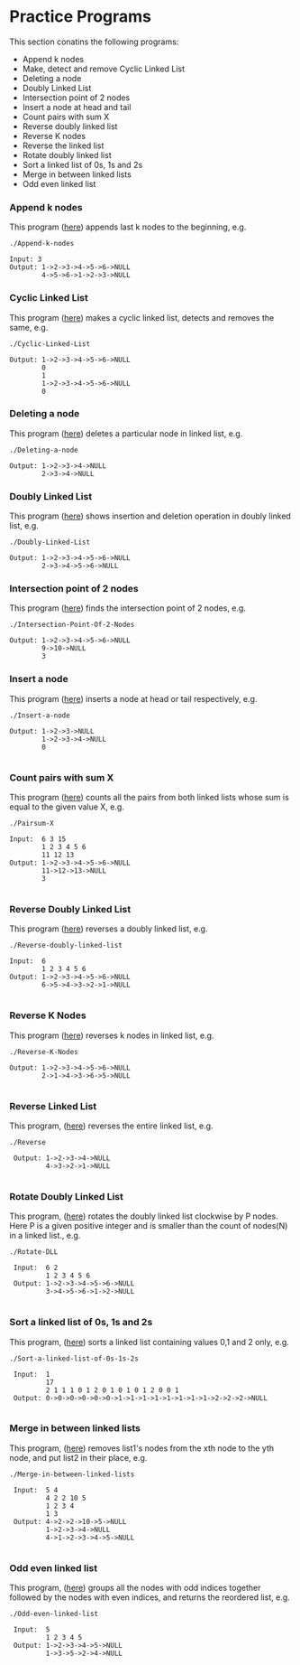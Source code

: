 # Practice Programs

This section conatins the following programs:

- Append k nodes
- Make, detect and remove Cyclic Linked List
- Deleting a node 
- Doubly Linked List
- Intersection point of 2 nodes
- Insert a node at head and tail
- Count pairs with sum X
- Reverse doubly linked list
- Reverse K nodes
- Reverse the linked list
- Rotate doubly linked list 
- Sort a linked list of 0s, 1s and 2s
- Merge in between linked lists
- Odd even linked list


### Append k nodes
This program ([here](AppendKNodes.cpp)) appends last k nodes to the beginning, e.g.

```
./Append-k-nodes

Input: 3
Output: 1->2->3->4->5->6->NULL
        4->5->6->1->2->3->NULL

```

### Cyclic Linked List

This program ([here](CyclicLinkedList.cpp)) makes a cyclic linked list, detects and removes the same, e.g.

```
./Cyclic-Linked-List

Output: 1->2->3->4->5->6->NULL
        0
        1
        1->2->3->4->5->6->NULL
        0

```

### Deleting a node

This program ([here](Deletion.cpp)) deletes a particular node in linked list, e.g.

```
./Deleting-a-node

Output: 1->2->3->4->NULL
        2->3->4->NULL

```

### Doubly Linked List

This program ([here](DoublyLinkedList.cpp)) shows insertion and deletion operation in doubly linked list, e.g.

```
./Doubly-Linked-List

Output: 1->2->3->4->5->6->NULL
        2->3->4->5->6->NULL

```

### Intersection point of 2 nodes

This program ([here](IntersectionPointOf2Nodes.cpp)) finds the intersection point of 2 nodes, e.g.

```
./Intersection-Point-Of-2-Nodes

Output: 1->2->3->4->5->6->NULL
        9->10->NULL
        3

```

### Insert a node 

This program ([here](LinkedList.cpp)) inserts a node at head or tail respectively, e.g.

```
./Insert-a-node

Output: 1->2->3->NULL
        1->2->3->4->NULL
        0
        
```

### Count pairs with sum X 

This program ([here](PairsumX.cpp)) counts all the pairs from both linked lists whose sum is equal to the given value X, e.g.

```
./Pairsum-X

Input:  6 3 15
        1 2 3 4 5 6
        11 12 13
Output: 1->2->3->4->5->6->NULL
        11->12->13->NULL
        3
        
```

### Reverse Doubly Linked List
 
 This program ([here](ReverseDLL.cpp)) reverses a doubly linked list, e.g.
 
 ```
 ./Reverse-doubly-linked-list
 
 Input:  6 
         1 2 3 4 5 6
 Output: 1->2->3->4->5->6->NULL
         6->5->4->3->2->1->NULL
        
 ```

 ### Reverse K Nodes
 
 This program ([here](ReverseKNodes.cpp)) reverses k nodes in linked list, e.g.
 
 ```
 ./Reverse-K-Nodes
 
 Output: 1->2->3->4->5->6->NULL
         2->1->4->3->6->5->NULL
        
 ```
 
 ### Reverse Linked List
 
 This program, ([here](Reverse_ll.cpp)) reverses the entire linked list, e.g.
 
 ```
 ./Reverse
 
  Output: 1->2->3->4->NULL
          4->3->2->1->NULL
          
 ```
 
 ### Rotate Doubly Linked List
 
 This program, ([here](RotateDLL.cpp)) rotates the doubly linked list clockwise by P nodes. Here P is a given positive integer and is smaller than the count of nodes(N) in a   linked list., e.g.
 
 ```
 ./Rotate-DLL
 
  Input:  6 2
          1 2 3 4 5 6
  Output: 1->2->3->4->5->6->NULL
          3->4->5->6->1->2->NULL
          
 ```

### Sort a linked list of 0s, 1s and 2s
 
 This program, ([here](SortLL_0s-1s-2s.cpp)) sorts a linked list containing values 0,1 and 2 only, e.g.
 
 ```
 ./Sort-a-linked-list-of-0s-1s-2s
 
  Input:  1
          17
          2 1 1 1 0 1 2 0 1 0 1 0 1 2 0 0 1
  Output: 0->0->0->0->0->0->1->1->1->1->1->1->1->1->2->2->2->NULL
          
 ```

### Merge in between linked lists
 
 This program, ([here](MergeInBetweenLL.cpp)) removes list1's nodes from the xth node to the yth node, and put list2 in their place, e.g.
 
 ```
 ./Merge-in-between-linked-lists
 
  Input:  5 4
          4 2 2 10 5
          1 2 3 4
          1 3
  Output: 4->2->2->10->5->NULL
          1->2->3->4->NULL
          4->1->2->3->4->5->NULL
          
 ```

### Odd even linked list
 
 This program, ([here](OddEvenLinkedList.cpp)) groups all the nodes with odd indices together followed by the nodes with even indices, and returns the reordered list, e.g.
 
 ```
 ./Odd-even-linked-list
 
  Input:  5
          1 2 3 4 5
  Output: 1->2->3->4->5->NULL
          1->3->5->2->4->NULL
          
 ```
